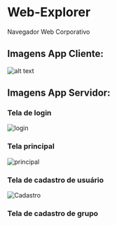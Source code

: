 # Web-Explorer
Navegador Web Corporativo

## Imagens App Cliente: 

![alt text](https://raw.githubusercontent.com/projetodevsistemaswe/Web-Explorer/master/Screens/ClienteScreenApp1.png)

## Imagens App Servidor:

### Tela de login
![login](https://user-images.githubusercontent.com/42187451/57132818-1e654580-6d77-11e9-8b97-b2923866c87b.PNG)


### Tela principal
![principal](https://user-images.githubusercontent.com/42187451/57132905-713efd00-6d77-11e9-9065-81653fffe6d8.PNG)

### Tela de cadastro de usuário
![Cadastro](https://user-images.githubusercontent.com/42187451/57133002-cf6be000-6d77-11e9-9277-6e9f61cd4fe3.PNG)

### Tela de cadastro de grupo

